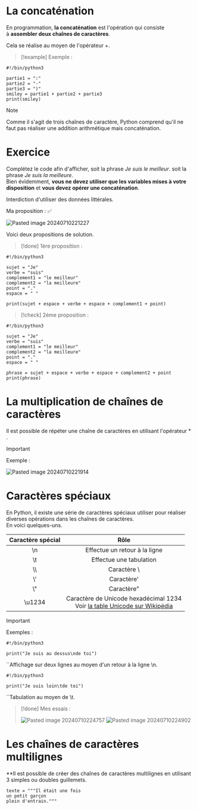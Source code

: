 # La concaténation

En programmation, **la concaténation** est l'opération qui consiste à **assembler deux chaînes de caractères**.

Cela se réalise au moyen de l'opérateur +.

>[!example]
>Exemple :
```
#!/bin/python3

partie1 = ":"
partie2 = "-"
partie3 = ")"
smiley = partie1 + partie2 + partie3
print(smiley)
```

>[!note]
>Comme il s'agit de trois chaînes de caractère, Python comprend qu'il ne faut pas réaliser une addition arithmétique mais concaténation.

# Exercice

Complétez le code afin d'afficher, soit la phrase _Je suis le meilleur_. soit la phrase _Je suis la meilleure_.  
Bien évidemment, **vous ne devez utiliser que les variables mises à votre disposition** et **vous devez opérer une concaténation**.

Interdiction d'utiliser des données littérales.

Ma proposition : ✅

![Pasted image 20240710221227](https://github.com/user-attachments/assets/fcdf0905-0cee-4688-bc09-b6c419f49a97)


Voici deux propositions de solution.

>[!done]
>1ère proposition :
```
#!/bin/python3

sujet = "Je"
verbe = "suis"
complement1 = "le meilleur"
complement2 = "la meilleure"
point = "."
espace = " "

print(sujet + espace + verbe + espace + complement1 + point)
```

>[!check]
>2ème proposition :
```
#!/bin/python3

sujet = "Je"
verbe = "suis"
complement1 = "le meilleur"
complement2 = "la meilleure"
point = "."
espace = " "

phrase = sujet + espace + verbe + espace + complement2 + point
print(phrase)
```

# La multiplication de chaînes de caractères

Il est possible de répéter une chaîne de caractères en utilisant l'opérateur * .

>[!important]
>Exemple :
>
>![Pasted image 20240710221914](https://github.com/user-attachments/assets/535cea4f-eccf-4cca-9a93-254519728cb3)


# Caractères spéciaux

En Python, il existe une série de caractères spéciaux utiliser pour réaliser diverses opérations dans les chaînes de caractères.  
En voici quelques-uns.


| Caractère spécial |                                                                            Rôle                                                                             |
| :---------------: | :---------------------------------------------------------------------------------------------------------------------------------------------------------: |
|        \\n        |                                                                Effectue un retour à la ligne                                                                |
|        \\t        |                                                                   Effectue une tabulation                                                                   |
|       \\\\        |                                                                        Caractère \\                                                                         |
|        \\'        |                                                                         Caractère'                                                                          |
|        \\"        |                                                                         Caractère"                                                                          |
|      \\u1234      | Caractère de Unicode hexadécimal 1234<br>Voir [la table Unicode sur Wikipédia](https://fr.wikipedia.org/wiki/Table_des_caract%C3%A8res_Unicode_(0000-0FFF)) |
>[!important]
>Exemples :
```
#!/bin/python3

print("Je suis au dessus\nde toi")
```

``Affichage sur deux lignes au moyen d'un retour à la ligne \n.

```
#!/bin/python3

print("Je suis loin\tde toi")
```

``Tabulation au moyen de \t.

>[!done]
>Mes essais :
>
>![Pasted image 20240710224757](https://github.com/user-attachments/assets/a970d351-3511-46c1-9eed-a62737c7ec63)
>![Pasted image 20240710224902](https://github.com/user-attachments/assets/8c3e7b3c-f7de-45c0-9460-03f5574ccd95)



# Les chaînes de caractères multilignes

**Il est possible de créer des chaînes de caractères multilignes en utilisant 3 simples ou doubles guillemets.

```
texte = """Il était une fois
un petit garçon
plein d'entrain."""
```
